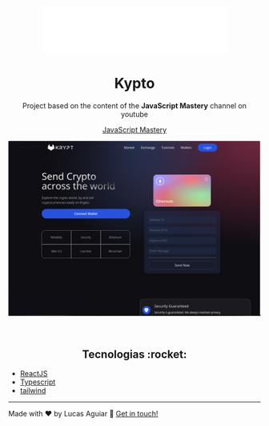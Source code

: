 <div align="center">
  <img src='images/logo.png' alt="logo">
  <h1>Kypto</h1>
  
  <p>
    Project based on the content of the <strong>JavaScript Mastery</strong> channel on youtube
  </p>

  [JavaScript Mastery](https://www.typescriptlang.org)
  <br>
  <p>
    <img src="images/home_print.png" />
  </p>
  <br>

  <h2>Tecnologias :rocket: </h2>
</div>

- [ReactJS](https://reactjs.org/)
- [Typescript](https://www.typescriptlang.org)
- [tailwind](https://tailwindcss.com/)

---
Made with ♥ by Lucas Aguiar :wave: [Get in touch!](https://www.linkedin.com/in/lucasaguiiar)
